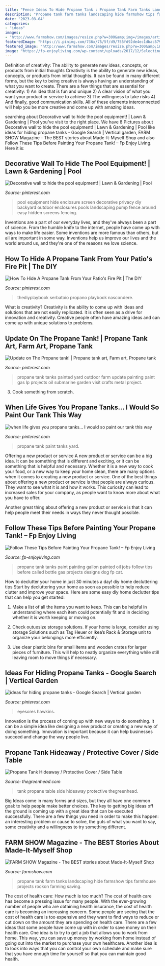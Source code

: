 ```yaml
---
title: "Fence Ideas To Hide Propane Tank : Propane Tank Farm Tanks Landscaping Hide Farmshow Tips Farmhouse Projects Rockon Farming Saving"
description: "Propane tank farm tanks landscaping hide farmshow tips farmhouse projects rockon farming saving"
date: "2023-08-04"
categories:
- "ideas"
images:
- "http://www.farmshow.com/images/resize.php?w=300&amp;img=/images/articles/38/2/30981_l.jpg"
featuredImage: "https://i.pinimg.com/736x/75/5f/d9/755fd92de4ec1dbac57912063c2e6bbf--pool-backyard-pool-landscaping.jpg?b=t"
featured_image: "http://www.farmshow.com/images/resize.php?w=300&amp;img=/images/articles/38/2/30981_l.jpg"
image: "https://fp-enjoyliving.com/wp-content/uploads/2017/12/Selecting-the-color.jpg"
---
```



Definition of creativity: The ability to generate new ideas, concepts, or products from initial thoughts
Creativity is the ability to generate new ideas, concepts, or products from initial thoughts. It can be found in many different forms, but the key to being creative is always having an understanding of what you want to create. There are a few things that are essential for creativity: 1) An idea that is fun and unique 2) A clear vision of what you want your product or service to achieve 3) The willingness to take risks 4) And finally, good communication skills. All of these elements interconnected will help you be more creative and come up with amazing ideas.

	

		
searching about Decorative wall to hide the pool equipment! | Lawn &amp; Gardening | Pool you've visit to the right place. We have 8 Pictures about Decorative wall to hide the pool equipment! | Lawn &amp; Gardening | Pool like ideas for hiding propane tanks - Google Search | Vertical garden, FARM SHOW Magazine - The BEST stories about Made-It-Myself Shop and also Follow These Tips Before Painting Your Propane Tank! – Fp Enjoy Living. Here it is:
		
    
## Decorative Wall To Hide The Pool Equipment! | Lawn &amp; Gardening | Pool

<img loading=lazy src="https://i.pinimg.com/736x/75/5f/d9/755fd92de4ec1dbac57912063c2e6bbf--pool-backyard-pool-landscaping.jpg?b=t" onerror="this.onerror=null;this.src='https://tse1.mm.bing.net/th?id=OIP.xYJGEkdaQ6l3HJneADMLegHaJH&amp;pid=15.1';" alt="Decorative wall to hide the pool equipment! | Lawn &amp; Gardening | Pool">

_Source: pinterest.com_

>pool equipment hide enclosure screen decorative privacy diy backyard outdoor enclosures pools landscaping pump fence around easy hidden screens fencing. 

	

Inventions are a part of our everyday lives, and they've always been a part of science. From the humble knife to the internet, people have come up with ways to make life easier. Some inventions are more famous than others, but all are important in some way. Inventions help us improve our lives and the world around us, and they're one of the reasons we love science.

    
## How To Hide A Propane Tank From Your Patio&#039;s Fire Pit | The DIY

<img loading=lazy src="https://i.pinimg.com/originals/b7/f6/0d/b7f60d3b086805190bbe75d7a8528640.jpg" onerror="this.onerror=null;this.src='https://tse4.mm.bing.net/th?id=OIP.G5gde7oUw5wlXTcs3MJb2wHaLH&amp;pid=15.1';" alt="How To Hide A Propane Tank From Your Patio&#039;s Fire Pit | The DIY">

_Source: pinterest.com_

>thediyplaybook serbatoio propano playbook nascondere. 

	

What is creativity?
Creativity is the ability to come up with ideas and solutions that are not easily replicated. It is often seen as a drive for innovation and creativity. Creative people often have amazing ideas and can come up with unique solutions to problems.

    
## Update On The Propane Tank! | Propane Tank Art, Farm Art, Propane Tank

<img loading=lazy src="https://i.pinimg.com/originals/af/f5/d4/aff5d4e4e7a2b495ba91e312c4d30bcd.jpg" onerror="this.onerror=null;this.src='https://tse2.mm.bing.net/th?id=OIP.hYHLdrnfqBfseewUaI2rcgHaFj&amp;pid=15.1';" alt="Update on The Propane tank! | Propane tank art, Farm art, Propane tank">

_Source: pinterest.com_

>propane tank tanks painted yard outdoor farm update painting paint gas lp projects oil submarine garden visit crafts metal project. 

	

3. Cook something from scratch.

    
## When Life Gives You Propane Tanks... I Would So Paint Our Tank This Way

<img loading=lazy src="https://s-media-cache-ak0.pinimg.com/600x315/ee/69/be/ee69be09928ac75df52c4a7265fb2e55.jpg" onerror="this.onerror=null;this.src='https://tse3.mm.bing.net/th?id=OIP.DWoRhgEEWfWS5dxiHU99DwHaD4&amp;pid=15.1';" alt="when life gives you propane tanks... I would so paint our tank this way">

_Source: pinterest.com_

>propane tank paint tanks yard. 

	

Offering a new product or service
A new product or service can be a big idea. It can be something that is different and exciting, or it can be something that is helpful and necessary. Whether it is a new way to cook your food, or a new way to keep your home clean, there are many options when it comes to creating a new product or service. 
One of the best things about offering a new product or service is that people are always curious. They want to see what it is and how it works. This curiosity can lead to increased sales for your company, as people want to know more about what you have to offer. 

Another great thing about offering a new product or service is that it can help people meet their needs in ways they never thought possible.

    
## Follow These Tips Before Painting Your Propane Tank! – Fp Enjoy Living

<img loading=lazy src="https://fp-enjoyliving.com/wp-content/uploads/2017/12/Selecting-the-color.jpg" onerror="this.onerror=null;this.src='https://tse1.mm.bing.net/th?id=OIP.OW-2ugxRUP5EZqkuwQAruQHaGZ&amp;pid=15.1';" alt="Follow These Tips Before Painting Your Propane Tank! – Fp Enjoy Living">

_Source: fp-enjoyliving.com_

>propane tank tanks paint painting gallon painted oil jobs follow tips before called bottle gas projects designs dog fp cat. 

	

How to declutter your home in just 30 minutes a day!
diy home decluttering tips
Start by decluttering your home as soon as possible to help reduce clutter and improve your space. Here are some easy diy home declutter tips that can help you get started:

1. Make a list of all the items you want to keep. This can be helpful in understanding where each item could potentially fit and in deciding whether it is worth keeping or moving on.

2. Check outuesize storage solutions. If your home is large, consider using storage Solutions such as Tag Heuer or Ikea’s Rack & Storage unit to organize your belongings more efficiently.

3. Use clear plastic bins for small items and wooden crates for larger pieces of furniture. This will help to neatly organize everything while still leaving room to move things if necessary. 


    
## Ideas For Hiding Propane Tanks - Google Search | Vertical Garden

<img loading=lazy src="https://i.pinimg.com/originals/be/22/a5/be22a56834a764af0d4c61f412b0fb9c.png" onerror="this.onerror=null;this.src='https://tse4.mm.bing.net/th?id=OIP.GMuxA1ORvlK5lBFwXC5FOAHaFj&amp;pid=15.1';" alt="ideas for hiding propane tanks - Google Search | Vertical garden">

_Source: pinterest.com_

>eyesores hawkins. 

	

Innovation is the process of coming up with new ways to do something. It can be a simple idea like designing a new product or creating a new way of doing something. Innovation is important because it can help businesses succeed and change the way people live.

    
## Propane Tank Hideaway / Protective Cover / Side Table

<img loading=lazy src="https://www.thegreenhead.com/imgs/xl/propane-tank-hideaway-protective-cover-side-table-xl.jpg" onerror="this.onerror=null;this.src='https://tse1.mm.bing.net/th?id=OIP.i5QDqEKMRo5QtbcZ9BIK2gHaGN&amp;pid=15.1';" alt="Propane Tank Hideaway / Protective Cover / Side Table">

_Source: thegreenhead.com_

>tank propane table side hideaway protective thegreenhead. 

	

Big Ideas come in many forms and sizes, but they all have one common goal: to help people make better choices. The key to getting big ideas off the ground is coming up with a great idea that can be executed successfully. There are a few things you need in order to make this happen: an interesting problem or cause to solve, the guts of what you want to say, some creativity and a willingness to try something different.

    
## FARM SHOW Magazine - The BEST Stories About Made-It-Myself Shop

<img loading=lazy src="http://www.farmshow.com/images/resize.php?w=300&amp;img=/images/articles/38/2/30981_l.jpg" onerror="this.onerror=null;this.src='https://tse1.mm.bing.net/th?id=OIP.ACQymba5V9QF_UgEVWAH4AAAAA&amp;pid=15.1';" alt="FARM SHOW Magazine - The BEST stories about Made-It-Myself Shop">

_Source: farmshow.com_

>propane tank farm tanks landscaping hide farmshow tips farmhouse projects rockon farming saving. 

	

The cost of health care: How much is too much?
The cost of health care has become a pressing issue for many people. With the ever-growing number of people who are obtaining health insurance, the cost of health care is becoming an increasing concern. Some people are seeing that the cost of health care is too expensive and they want to find ways to reduce or cut down on the amount they are spending on health care. There are a few ideas that some people have come up with in order to save money on their health care. One idea is to try to get a job that allows you to work from home. This way, you can save up money by working from home instead of going out into the market to purchase your own healthcare. Another idea is to look into ways that you can control your own schedule and make sure that you have enough time for yourself so that you can maintain good health.

